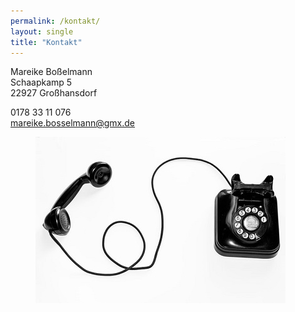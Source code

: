 ```yaml
---
permalink: /kontakt/
layout: single
title: "Kontakt"
---
```


Mareike Boßelmann  
Schaapkamp 5  
22927 Großhansdorf

0178 33 11 076  
mareike.bosselmann@gmx.de

<figure class="align-center">
  <img src="https://github.com/mbosselmann/portfolio/blob/master/assets/images/kontakt.jpg?raw=true" alt="">
</figure>

